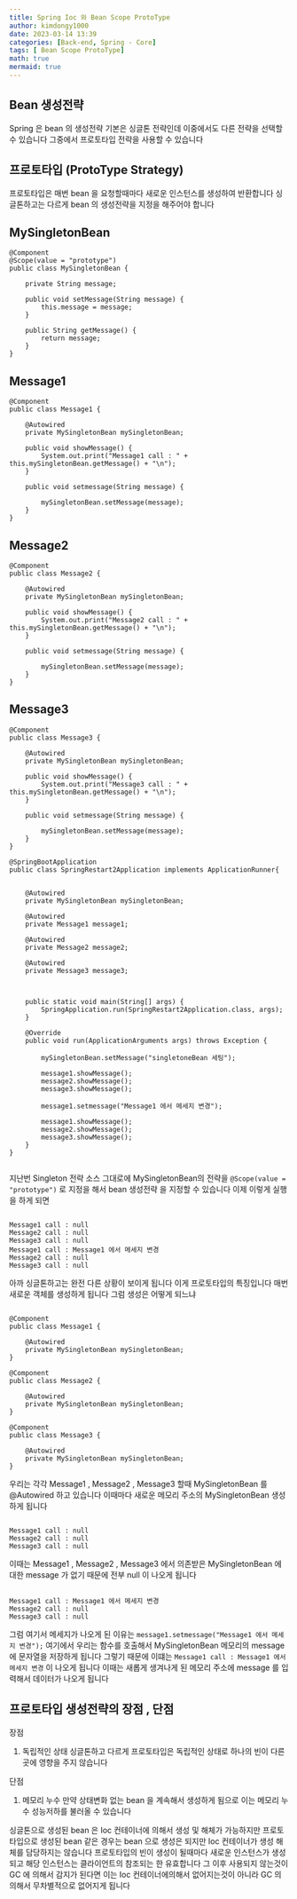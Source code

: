 ```yaml
---
title: Spring Ioc 와 Bean Scope ProtoType
author: kimdongy1000
date: 2023-03-14 13:39
categories: [Back-end, Spring - Core]
tags: [ Bean Scope ProtoType]
math: true
mermaid: true
---
```


## Bean 생성전략 
Spring 은 bean 의 생성전략 기본은 싱글톤 전략인데 이중에서도 다른 전략을 선택할 수 있습니다 그중에서 프로토타입 전략을 사용할 수 있습니다 

## 프로토타입 (ProtoType Strategy)
프로토타입은 매번 bean 을 요청할때마다 새로운 인스턴스를 생성하여 반환합니다 싱글톤하고는 다르게 bean 의 생성전략을 지정을 해주어야 합니다 

## MySingletonBean

```
@Component
@Scope(value = "prototype")
public class MySingletonBean {
	
	private String message;
	
	public void setMessage(String message) {
		this.message = message;
	}
	
	public String getMessage() {
		return message;
	}
}

```

## Message1

```
@Component
public class Message1 {

	@Autowired
	private MySingletonBean mySingletonBean;

	public void showMessage() {
		System.out.print("Message1 call : " + this.mySingletonBean.getMessage() + "\n");
	}

	public void setmessage(String message) {

		mySingletonBean.setMessage(message);
	}
}

```

## Message2

```
@Component
public class Message2 {

	@Autowired
	private MySingletonBean mySingletonBean;

	public void showMessage() {
		System.out.print("Message2 call : " + this.mySingletonBean.getMessage() + "\n");
	}

	public void setmessage(String message) {

		mySingletonBean.setMessage(message);
	}
}

```

## Message3 

```
@Component
public class Message3 {

	@Autowired
	private MySingletonBean mySingletonBean;

	public void showMessage() {
		System.out.print("Message3 call : " + this.mySingletonBean.getMessage() + "\n");
	}

	public void setmessage(String message) {

		mySingletonBean.setMessage(message);
	}
}

```

```
@SpringBootApplication
public class SpringRestart2Application implements ApplicationRunner{
	
	 
	@Autowired
	private MySingletonBean mySingletonBean;
	
	@Autowired
	private Message1 message1;
	
	@Autowired
	private Message2 message2;
	
	@Autowired
	private Message3 message3;
	
	

	public static void main(String[] args) {
		SpringApplication.run(SpringRestart2Application.class, args);
	}

	@Override
	public void run(ApplicationArguments args) throws Exception {
		
		mySingletonBean.setMessage("singletoneBean 세팅");
		
		message1.showMessage();
		message2.showMessage();
		message3.showMessage();
		
		message1.setmessage("Message1 에서 메세지 변경");
		
		message1.showMessage();
		message2.showMessage();
		message3.showMessage();	
	}	
}


```


지난번 Singleton 전략 소스 그대로에 MySingletonBean의 전략을 `@Scope(value = "prototype")` 로 지정을 해서 bean 생성전략 을 지정할 수 있습니다 이제 이렇게 실행을 하게 되면 


```

Message1 call : null
Message2 call : null
Message3 call : null
Message1 call : Message1 에서 메세지 변경
Message2 call : null
Message3 call : null

```
아까 싱글톤하고는 완전 다른 상황이 보이게 됩니다 이게 프로토타입의 특징입니다 매번 새로운 객체를 생성하게 됩니다 그럼 생성은 어떻게 되느냐 

```

@Component
public class Message1 {

	@Autowired
	private MySingletonBean mySingletonBean;
}

@Component
public class Message2 {

	@Autowired
	private MySingletonBean mySingletonBean;
}

@Component
public class Message3 {

	@Autowired
	private MySingletonBean mySingletonBean;
}

```
우리는 각각 Message1 , Message2 , Message3 할때 MySingletonBean 를 @Autowired 하고 있습니다 이때마다 새로운 메모리 주소의 MySingletonBean 생성하게 됩니다 

```

Message1 call : null
Message2 call : null
Message3 call : null

```
이때는 Message1 , Message2 , Message3 에서 의존받은 MySingletonBean 에 대한 message 가 없기 때문에 전부 null 이 나오게 됩니다 


```

Message1 call : Message1 에서 메세지 변경
Message2 call : null
Message3 call : null

```
그럼 여기서 메세지가 나오게 된 이유는 `message1.setmessage("Message1 에서 메세지 변경");` 여기에서 우리는 함수를 호출해서 MySingletonBean 메모리의 message 에 문자열을 저장하게 됩니다 그렇기 때문에 이떄는 `Message1 call : Message1 에서 메세지 변경` 이 나오게 됩니다 이때는 새롭게 생겨나게 된 메모리 주소에 message 를 입력해서 데이터가 나오게 됩니다 

## 프로토타입 생성전략의 장점 , 단점 
장점 
1. 독립적인 상태 
	싱글톤하고 다르게 프로토타입은 독립적인 상태로 하나의 빈이 다른 곳에 영향을 주지 않습니다 

단점 
1. 메모리 누수 
	만약 상태변화 없는 bean 을 계속해서 생성하게 됨으로 이는 메모리 누수 성능저하를 불러올 수 있습니다 

	


싱글톤으로 생성된 bean 은 Ioc 컨테이너에 의해서 생성 및 해체가 가능하지만 프로토타입으로 생성된 bean 같은 경우는 bean 으로 생성은 되지만 Ioc 컨테이너가 생성 해체를 담당하지는 않습니다 프로토타입의 빈이 생성이 될때마다 새로운 인스턴스가 생성되고 해당 인스턴스는 클라이언트의 참조되는 한 유효합니다 그 이후 사용되지 않는것이 GC 에 의해서 감지가 된다면 이는 Ioc 컨테이너에의해서 없어지는것이 아니라 GC 의 의해서 무차별적으로 없어지게 됩니다 		
